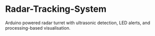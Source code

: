 # Radar-Tracking-System
Arduino powered radar turret with ultrasonic detection, LED alerts, and processing-based visualisation.
